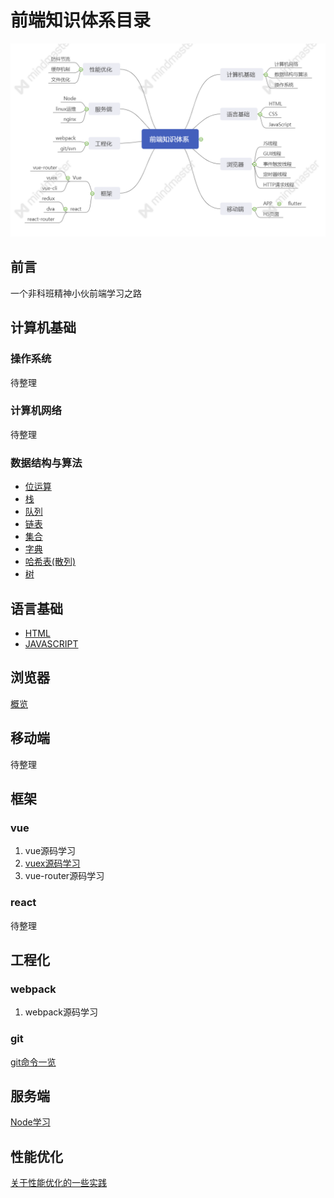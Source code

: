 # 前端知识体系目录

![](./assets/front.png)

## 前言
一个非科班精神小伙前端学习之路

## 计算机基础

### 操作系统
待整理

### 计算机网络
待整理

### 数据结构与算法

* [位运算](./data-structure-and-algorithm/md/bitOperation.md)
* [栈](./data-structure-and-algorithm/code/stack.js)
* [队列](./data-structure-and-algorithm/code/queue.js)
* [链表](./data-structure-and-algorithm/code/linkedList.js)
* [集合](./data-structure-and-algorithm/code/set.js)
* [字典](./data-structure-and-algorithm/md/dictionary.md)
* [哈希表(散列)](./data-structure-and-algorithm/md/hash.md)
* [树](./data-structure-and-algorithm/md/tree.md)

## 语言基础
* [HTML](./language/html.md)
* [JAVASCRIPT](./language/javascript.md)

## 浏览器
[概览](./basic/browser.md)

## 移动端
待整理

## 框架

### vue
1. vue源码学习
2. [vuex源码学习](./vuex-src/readme.md)
3. vue-router源码学习

### react
待整理

## 工程化
### webpack
1. webpack源码学习

### git
[git命令一览](./basic/git.md)

## 服务端
[Node学习](./nodejs/nodejs.md)

## 性能优化
[关于性能优化的一些实践](./basic/performance-optimization.md)
